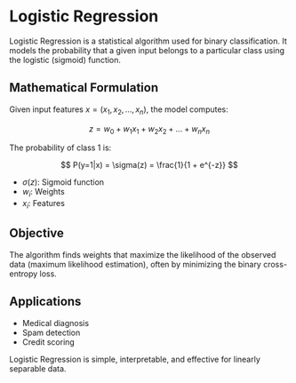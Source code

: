 # Logistic Regression

Logistic Regression is a statistical algorithm used for binary classification. It models the probability that a given input belongs to a particular class using the logistic (sigmoid) function.

## Mathematical Formulation
Given input features $x = (x_1, x_2, ..., x_n)$, the model computes:

$$
z = w_0 + w_1 x_1 + w_2 x_2 + ... + w_n x_n
$$

The probability of class 1 is:

$$
P(y=1|x) = \sigma(z) = \frac{1}{1 + e^{-z}}
$$

- $\sigma(z)$: Sigmoid function
- $w_i$: Weights
- $x_i$: Features

## Objective
The algorithm finds weights that maximize the likelihood of the observed data (maximum likelihood estimation), often by minimizing the binary cross-entropy loss.

## Applications
- Medical diagnosis
- Spam detection
- Credit scoring

Logistic Regression is simple, interpretable, and effective for linearly separable data.
